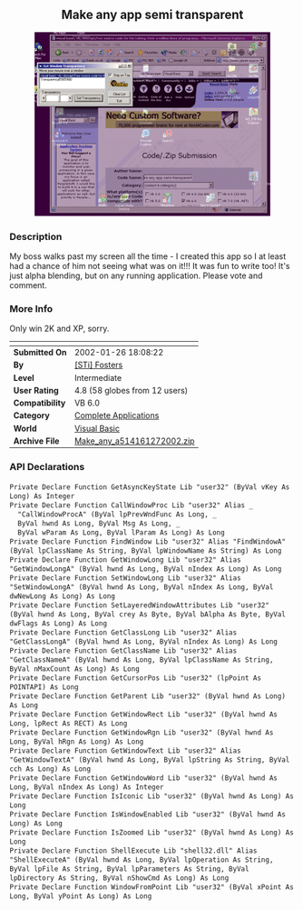 ﻿<div align="center">

## Make any app semi transparent

<img src="PIC20021271754278891.gif">
</div>

### Description

My boss walks past my screen all the time - I created this app so I at least had a chance of him not seeing what was on it!!! It was fun to write too! It's just alpha blending, but on any running application. Please vote and comment.
 
### More Info
 
Only win 2K and XP, sorry.


<span>             |<span>
---                |---
**Submitted On**   |2002-01-26 18:08:22
**By**             |[\[STi\] Fosters](https://github.com/Planet-Source-Code/PSCIndex/blob/master/ByAuthor/sti-fosters.md)
**Level**          |Intermediate
**User Rating**    |4.8 (58 globes from 12 users)
**Compatibility**  |VB 6\.0
**Category**       |[Complete Applications](https://github.com/Planet-Source-Code/PSCIndex/blob/master/ByCategory/complete-applications__1-27.md)
**World**          |[Visual Basic](https://github.com/Planet-Source-Code/PSCIndex/blob/master/ByWorld/visual-basic.md)
**Archive File**   |[Make\_any\_a514161272002\.zip](https://github.com/Planet-Source-Code/sti-fosters-make-any-app-semi-transparent__1-31255/archive/master.zip)

### API Declarations

```
Private Declare Function GetAsyncKeyState Lib "user32" (ByVal vKey As Long) As Integer
Private Declare Function CallWindowProc Lib "user32" Alias _
  "CallWindowProcA" (ByVal lpPrevWndFunc As Long, _
  ByVal hwnd As Long, ByVal Msg As Long, _
  ByVal wParam As Long, ByVal lParam As Long) As Long
Private Declare Function FindWindow Lib "user32" Alias "FindWindowA" (ByVal lpClassName As String, ByVal lpWindowName As String) As Long
Private Declare Function GetWindowLong Lib "user32" Alias "GetWindowLongA" (ByVal hwnd As Long, ByVal nIndex As Long) As Long
Private Declare Function SetWindowLong Lib "user32" Alias "SetWindowLongA" (ByVal hwnd As Long, ByVal nIndex As Long, ByVal dwNewLong As Long) As Long
Private Declare Function SetLayeredWindowAttributes Lib "user32" (ByVal hwnd As Long, ByVal crey As Byte, ByVal bAlpha As Byte, ByVal dwFlags As Long) As Long
Private Declare Function GetClassLong Lib "user32" Alias "GetClassLongA" (ByVal hwnd As Long, ByVal nIndex As Long) As Long
Private Declare Function GetClassName Lib "user32" Alias "GetClassNameA" (ByVal hwnd As Long, ByVal lpClassName As String, ByVal nMaxCount As Long) As Long
Private Declare Function GetCursorPos Lib "user32" (lpPoint As POINTAPI) As Long
Private Declare Function GetParent Lib "user32" (ByVal hwnd As Long) As Long
Private Declare Function GetWindowRect Lib "user32" (ByVal hwnd As Long, lpRect As RECT) As Long
Private Declare Function GetWindowRgn Lib "user32" (ByVal hwnd As Long, ByVal hRgn As Long) As Long
Private Declare Function GetWindowText Lib "user32" Alias "GetWindowTextA" (ByVal hwnd As Long, ByVal lpString As String, ByVal cch As Long) As Long
Private Declare Function GetWindowWord Lib "user32" (ByVal hwnd As Long, ByVal nIndex As Long) As Integer
Private Declare Function IsIconic Lib "user32" (ByVal hwnd As Long) As Long
Private Declare Function IsWindowEnabled Lib "user32" (ByVal hwnd As Long) As Long
Private Declare Function IsZoomed Lib "user32" (ByVal hwnd As Long) As Long
Private Declare Function ShellExecute Lib "shell32.dll" Alias "ShellExecuteA" (ByVal hwnd As Long, ByVal lpOperation As String, ByVal lpFile As String, ByVal lpParameters As String, ByVal lpDirectory As String, ByVal nShowCmd As Long) As Long
Private Declare Function WindowFromPoint Lib "user32" (ByVal xPoint As Long, ByVal yPoint As Long) As Long
```





